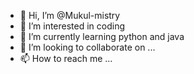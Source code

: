 - 👋 Hi, I’m @Mukul-mistry
- 👀 I’m interested in coding
- 🌱 I’m currently learning python and java
- 💞️ I’m looking to collaborate on ...
- 📫 How to reach me ...

<!---
Mukul-mistry/Mukul-mistry is a ✨ special ✨ repository because its `README.md` (this file) appears on your GitHub profile.
You can click the Preview link to take a look at your changes.
--->
